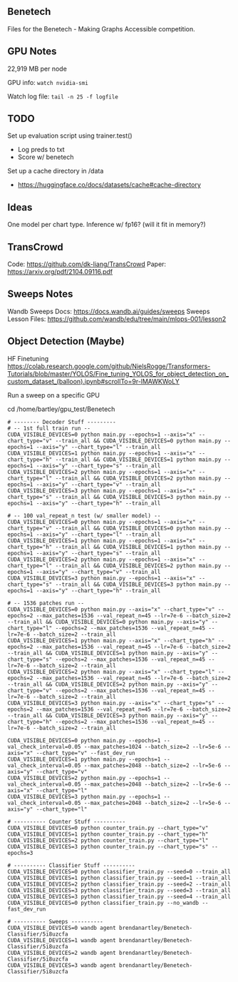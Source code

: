 ## Benetech

Files for the Benetech - Making Graphs Accessible competition.

## GPU Notes

22,919 MB per node

GPU info: `watch nvidia-smi`

Watch log file: `tail -n 25 -f logfile`

## TODO

Set up evaluation script using trainer.test()
- Log preds to txt
- Score w/ benetech

Set up a cache directory in /data
- https://huggingface.co/docs/datasets/cache#cache-directory

## Ideas

One model per chart type. Inference w/ fp16? (will it fit in memory?)

## TransCrowd

Code: https://github.com/dk-liang/TransCrowd
Paper: https://arxiv.org/pdf/2104.09116.pdf

## Sweeps Notes

Wandb Sweeps Docs: https://docs.wandb.ai/guides/sweeps
Sweeps Lesson Files: https://github.com/wandb/edu/tree/main/mlops-001/lesson2

## Object Detection (Maybe)

HF Finetuning
https://colab.research.google.com/github/NielsRogge/Transformers-Tutorials/blob/master/YOLOS/Fine_tuning_YOLOS_for_object_detection_on_custom_dataset_(balloon).ipynb#scrollTo=9r-lMAWKWoLY

Run a sweep on a specific GPU

cd /home/bartley/gpu_test/Benetech
```
# -------- Decoder Stuff ---------
# -- 1st full train run --
CUDA_VISIBLE_DEVICES=0 python main.py --epochs=1 --axis="x" --chart_type="v" --train_all && CUDA_VISIBLE_DEVICES=0 python main.py --epochs=1 --axis="y" --chart_type="l" --train_all
CUDA_VISIBLE_DEVICES=1 python main.py --epochs=1 --axis="x" --chart_type="h" --train_all && CUDA_VISIBLE_DEVICES=1 python main.py --epochs=1 --axis="y" --chart_type="s" --train_all
CUDA_VISIBLE_DEVICES=2 python main.py --epochs=1 --axis="x" --chart_type="l" --train_all && CUDA_VISIBLE_DEVICES=2 python main.py --epochs=1 --axis="y" --chart_type="v" --train_all
CUDA_VISIBLE_DEVICES=3 python main.py --epochs=1 --axis="x" --chart_type="s" --train_all && CUDA_VISIBLE_DEVICES=3 python main.py --epochs=1 --axis="y" --chart_type="h" --train_all

# -- 100 val_repeat_n test (w/ smaller model) --
CUDA_VISIBLE_DEVICES=0 python main.py --epochs=1 --axis="x" --chart_type="v" --train_all && CUDA_VISIBLE_DEVICES=0 python main.py --epochs=1 --axis="y" --chart_type="l" --train_all
CUDA_VISIBLE_DEVICES=1 python main.py --epochs=1 --axis="x" --chart_type="h" --train_all && CUDA_VISIBLE_DEVICES=1 python main.py --epochs=1 --axis="y" --chart_type="s" --train_all
CUDA_VISIBLE_DEVICES=2 python main.py --epochs=1 --axis="x" --chart_type="l" --train_all && CUDA_VISIBLE_DEVICES=2 python main.py --epochs=1 --axis="y" --chart_type="v" --train_all
CUDA_VISIBLE_DEVICES=3 python main.py --epochs=1 --axis="x" --chart_type="s" --train_all && CUDA_VISIBLE_DEVICES=3 python main.py --epochs=1 --axis="y" --chart_type="h" --train_all

# -- 1536 patches run --
CUDA_VISIBLE_DEVICES=0 python main.py --axis="x" --chart_type="v" --epochs=2 --max_patches=1536 --val_repeat_n=45 --lr=7e-6 --batch_size=2 --train_all && CUDA_VISIBLE_DEVICES=0 python main.py --axis="y" --chart_type="l" --epochs=2 --max_patches=1536 --val_repeat_n=45 --lr=7e-6 --batch_size=2 --train_all
CUDA_VISIBLE_DEVICES=1 python main.py --axis="x" --chart_type="h" --epochs=2 --max_patches=1536 --val_repeat_n=45 --lr=7e-6 --batch_size=2 --train_all && CUDA_VISIBLE_DEVICES=1 python main.py --axis="y" --chart_type="s" --epochs=2 --max_patches=1536 --val_repeat_n=45 --lr=7e-6 --batch_size=2 --train_all
CUDA_VISIBLE_DEVICES=2 python main.py --axis="x" --chart_type="l" --epochs=2 --max_patches=1536 --val_repeat_n=45 --lr=7e-6 --batch_size=2 --train_all && CUDA_VISIBLE_DEVICES=2 python main.py --axis="y" --chart_type="v" --epochs=2 --max_patches=1536 --val_repeat_n=45 --lr=7e-6 --batch_size=2 --train_all
CUDA_VISIBLE_DEVICES=3 python main.py --axis="x" --chart_type="s" --epochs=2 --max_patches=1536 --val_repeat_n=45 --lr=7e-6 --batch_size=2 --train_all && CUDA_VISIBLE_DEVICES=3 python main.py --axis="y" --chart_type="h" --epochs=2 --max_patches=1536 --val_repeat_n=45 --lr=7e-6 --batch_size=2 --train_all

CUDA_VISIBLE_DEVICES=0 python main.py --epochs=1 --val_check_interval=0.05 --max_patches=1024 --batch_size=2 --lr=5e-6 --axis="x" --chart_type="v" --fast_dev_run
CUDA_VISIBLE_DEVICES=1 python main.py --epochs=1 --val_check_interval=0.05 --max_patches=2048 --batch_size=2 --lr=5e-6 --axis="y" --chart_type="v"
CUDA_VISIBLE_DEVICES=2 python main.py --epochs=1 --val_check_interval=0.05 --max_patches=2048 --batch_size=2 --lr=5e-6 --axis="x" --chart_type="l"
CUDA_VISIBLE_DEVICES=3 python main.py --epochs=1 --val_check_interval=0.05 --max_patches=2048 --batch_size=2 --lr=5e-6 --axis="y" --chart_type="l"

# ---------- Counter Stuff ----------
CUDA_VISIBLE_DEVICES=0 python counter_train.py --chart_type="v"
CUDA_VISIBLE_DEVICES=1 python counter_train.py --chart_type="h"
CUDA_VISIBLE_DEVICES=2 python counter_train.py --chart_type="l"
CUDA_VISIBLE_DEVICES=3 python counter_train.py --chart_type="s" --epochs=3

# ---------- Classifier Stuff ----------
CUDA_VISIBLE_DEVICES=0 python classifier_train.py --seed=0 --train_all
CUDA_VISIBLE_DEVICES=1 python classifier_train.py --seed=1 --train_all
CUDA_VISIBLE_DEVICES=2 python classifier_train.py --seed=2 --train_all
CUDA_VISIBLE_DEVICES=3 python classifier_train.py --seed=3 --train_all
CUDA_VISIBLE_DEVICES=3 python classifier_train.py --seed=4 --train_all
CUDA_VISIBLE_DEVICES=0 python classifier_train.py --no_wandb --fast_dev_run

# ---------- Sweeps ----------
CUDA_VISIBLE_DEVICES=0 wandb agent brendanartley/Benetech-Classifier/5i8uzcfa
CUDA_VISIBLE_DEVICES=1 wandb agent brendanartley/Benetech-Classifier/5i8uzcfa
CUDA_VISIBLE_DEVICES=2 wandb agent brendanartley/Benetech-Classifier/5i8uzcfa
CUDA_VISIBLE_DEVICES=3 wandb agent brendanartley/Benetech-Classifier/5i8uzcfa
```